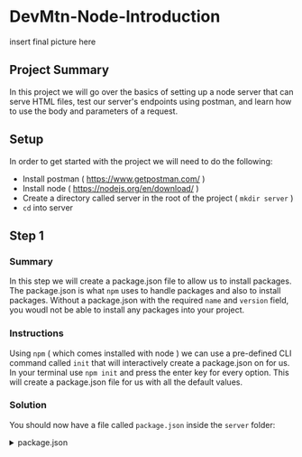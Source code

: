 # DevMtn-Node-Introduction
insert final picture here

## Project Summary
In this project we will go over the basics of setting up a node server that can serve HTML files, test our server's endpoints using postman, and learn how to use the body and parameters of a request.

## Setup
In order to get started with the project we will need to do the following:
* Install postman ( https://www.getpostman.com/ )
* Install node ( https://nodejs.org/en/download/ )
* Create a directory called server in the root of the project ( `mkdir server` )
* `cd` into server

## Step 1
### Summary
In this step we will create a package.json file to allow us to install packages. The package.json is what `npm` uses to handle packages and also to install packages. Without a package.json with the required `name` and `version` field, you woudl not be able to install any packages into your project. 

### Instructions 
Using `npm` ( which comes installed with node ) we can use a pre-defined CLI command called `init` that will interactively create a package.json on for us. In your terminal use `npm init` and press the enter key for every option. This will create a package.json file for us with all the default values.

### Solution
You should now have a file called `package.json` inside the `server` folder:
<details>
<summary> package.json </summary>
```javascript
{
  "name": "server",
  "version": "1.0.0",
  "description": "",
  "main": "index.js",
  "scripts": {
    "test": "echo \"Error: no test specified\" && exit 1"
  },
  "author": "",
  "license": "ISC"
}
```
</details>


